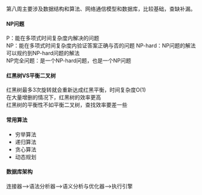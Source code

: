 第八周主要涉及数据结构和算法、网络通信模型和数据库，比较基础，查缺补漏。
#### NP问题
P：能在多项式时间复杂度内解决的问题  
NP：能在多项式时间复杂度内验证答案正确与否的问题
NP-hard：NP问题的解法可以规约到NP-hard问题的解法  
NP完全问题：是一个NP-hard问题，也是一个NP问题

#### 红黑树VS平衡二叉树
红黑树最多3次旋转就会重新达成红黑平衡，时间复杂度O(1)  
在大量增删的情况下，红黑树的效率更高  
红黑树的平衡性不如平衡二叉树，查找效率要差一些

#### 常用算法
* 穷举算法
* 递归算法
* 贪心算法
* 动态规划

#### 数据库架构
连接器-->语法分析器-->语义分析与优化器-->执行引擎
